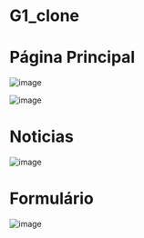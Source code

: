 # G1_clone

# Página Principal
![image](https://github.com/victoriaflb/G1_clone/assets/122183830/62efe54f-7c4c-4672-bbd2-7f0ff1038bdf)


![image](https://github.com/victoriaflb/G1_clone/assets/122183830/aba82472-579a-46da-a578-f51697e3ab1c)

# Noticias

![image](https://github.com/victoriaflb/G1_clone/assets/122183830/9d5f4e09-eeae-4dd0-ac4a-43f7b6769dda)

# Formulário 

![image](https://github.com/victoriaflb/G1_clone/assets/122183830/7877dfcd-35fd-4db8-9a87-3add74101384)
